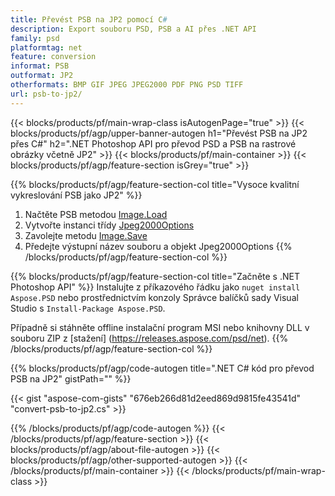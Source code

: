 ```yaml
---
title: Převést PSB na JP2 pomocí C#
description: Export souboru PSD, PSB a AI přes .NET API
family: psd
platformtag: net
feature: conversion
informat: PSB
outformat: JP2
otherformats: BMP GIF JPEG JPEG2000 PDF PNG PSD TIFF
url: psb-to-jp2/
---
```


{{< blocks/products/pf/main-wrap-class isAutogenPage="true" >}}
{{< blocks/products/pf/agp/upper-banner-autogen h1="Převést PSB na JP2 přes C#" h2=".NET Photoshop API pro převod PSD a PSB na rastrové obrázky včetně JP2" >}}
{{< blocks/products/pf/main-container >}}
{{< blocks/products/pf/agp/feature-section isGrey="true" >}}

{{% blocks/products/pf/agp/feature-section-col title="Vysoce kvalitní vykreslování PSB jako JP2" %}}
1. Načtěte PSB metodou [Image.Load](https://apireference.aspose.com/psd/net/aspose.psd/image/methods/load/index)
1. Vytvořte instanci třídy [Jpeg2000Options](https://apireference.aspose.com/psd/net/aspose.psd.imageoptions/Jpeg2000Options)
1. Zavolejte metodu [Image.Save](https://apireference.aspose.com/psd/net/aspose.psd/image/methods/save/index)
1. Předejte výstupní název souboru a objekt Jpeg2000Options
{{% /blocks/products/pf/agp/feature-section-col %}}

{{% blocks/products/pf/agp/feature-section-col title="Začněte s .NET Photoshop API" %}}
Instalujte z příkazového řádku jako ```nuget install Aspose.PSD``` nebo prostřednictvím konzoly Správce balíčků sady Visual Studio s ```Install-Package Aspose.PSD```.

Případně si stáhněte offline instalační program MSI nebo knihovny DLL v souboru ZIP z [stažení] (https://releases.aspose.com/psd/net).
{{% /blocks/products/pf/agp/feature-section-col %}}

{{% blocks/products/pf/agp/code-autogen title=".NET C# kód pro převod PSB na JP2" gistPath="" %}}

{{< gist "aspose-com-gists" "676eb266d81d2eed869d9815fe43541d" "convert-psb-to-jp2.cs" >}}

{{% /blocks/products/pf/agp/code-autogen %}}
{{< /blocks/products/pf/agp/feature-section >}}
{{< blocks/products/pf/agp/about-file-autogen >}}
{{< blocks/products/pf/agp/other-supported-autogen >}}
{{< /blocks/products/pf/main-container >}}
{{< /blocks/products/pf/main-wrap-class >}}
